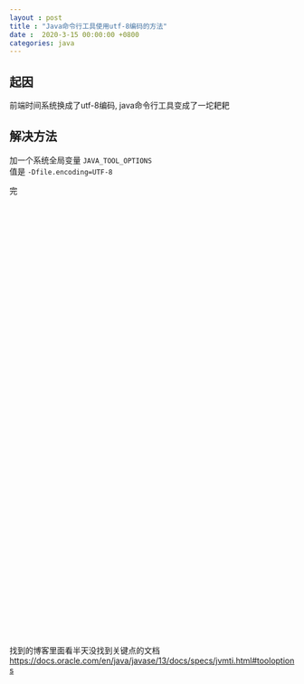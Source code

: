 ```yaml
---
layout : post
title : "Java命令行工具使用utf-8编码的方法"
date :  2020-3-15 00:00:00 +0800
categories: java
---
```


## 起因

前端时间系统换成了utf-8编码, java命令行工具变成了一坨耙耙

## 解决方法

加一个系统全局变量 `JAVA_TOOL_OPTIONS`  
值是 `-Dfile.encoding=UTF-8`  

完  

</br></br></br></br></br></br></br></br></br></br></br></br></br></br></br></br></br></br></br></br></br></br></br></br></br></br></br></br></br></br></br></br></br></br></br></br></br></br></br></br></br></br></br></br></br>

找到的博客里面看半天没找到关键点的文档  
https://docs.oracle.com/en/java/javase/13/docs/specs/jvmti.html#tooloptions

